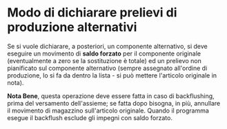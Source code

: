 # Modo di dichiarare prelievi di produzione alternativi
Se si vuole dichiarare, a posteriori, un componente alternativo, si deve eseguire un movimento di **saldo forzato** per il componente originale (eventualmente a zero se la sostituzione è totale) ed un prelievo non pianificato sul componente alternativo (sempre assegnato all'ordine di produzione, lo si fa da dentro la lista - si può mettere l'articolo originale in nota).

**Nota Bene**, questa operazione deve essere fatta in caso di backflushing, prima del versamento dell'assieme; se fatta dopo bisogna, in più, annullare il movimento di magazzino sull'articolo originale.
Quando il programma esegue il backflush esclude gli impegni con saldo forzato.
